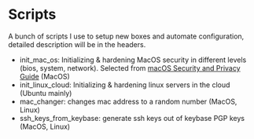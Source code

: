 # Scripts

A bunch of scripts I use to setup new boxes and automate configuration, detailed description will be in the headers.

- init_mac_os: Initializing & hardening MacOS security in different levels (bios, system, network). Selected from [macOS Security and Privacy Guide](https://github.com/drduh/macOS-Security-and-Privacy-Guide) (MacOS)
- init_linux_cloud: Initializing & hardening linux servers in the cloud (Ubuntu mainly)
- mac_changer: changes mac address to a random number (MacOS, Linux)
- ssh_keys_from_keybase: generate ssh keys out of keybase PGP keys (MacOS, Linux)

